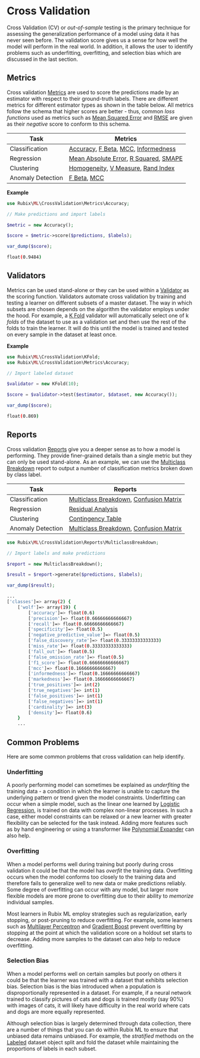 # Cross Validation
Cross Validation (CV) or *out-of-sample* testing is the primary technique for assessing the generalization performance of a model using data it has never seen before. The validation score gives us a sense for how well the model will perform in the real world. In addition, it allows the user to identify problems such as underfitting, overfitting, and selection bias which are discussed in the last section.

## Metrics
Cross validation [Metrics](cross-validation/metrics/api.md) are used to score the predictions made by an estimator with respect to their ground-truth labels. There are different metrics for different estimator types as shown in the table below. All metrics follow the schema that higher scores are better - thus, common *loss functions* used as metrics such as [Mean Squared Error](https://docs.rubixml.com/en/latest/cross-validation/metrics/mean-squared-error.html) and [RMSE](https://docs.rubixml.com/en/latest/cross-validation/metrics/rmse.html) are given as their *negative* score to conform to this schema.

| Task | Metrics |
|---|---|
| Classification | [Accuracy](cross-validation/metrics/accuracy.md), [F Beta](cross-validation/metrics/f-beta.md), [MCC](cross-validation/metrics/mcc.md), [Informedness](cross-validation/metrics/informedness.md) |
| Regression | [Mean Absolute Error](cross-validation/metrics/mean-absolute-error.md), [R Squared](cross-validation/metrics/r-squared.md), [SMAPE](cross-validation/metrics/smape.md) |
| Clustering | [Homogeneity](cross-validation/metrics/homogeneity.md), [V Measure](cross-validation/metrics/v-measure.md), [Rand Index](cross-validation/metrics/rand-index.md) |
| Anomaly Detection | [F Beta](cross-validation/metrics/f-beta.md), [MCC](cross-validation/metrics/mcc.md) |

**Example**

```php
use Rubix\ML\CrossValidation\Metrics\Accuracy;

// Make predictions and import labels

$metric = new Accuracy();

$score = $metric->score($predictions, $labels);

var_dump($score);
```

```sh
float(0.9484)
```

## Validators
Metrics can be used stand-alone or they can be used within a [Validator](cross-validation/api.md) as the scoring function. Validators automate cross validation by training and testing a learner on different subsets of a master dataset. The way in which subsets are chosen depends on the algorithm the validator employs under the hood. For example, a [K Fold](cross-validation/k-fold.md) validator will automatically select one of k *folds* of the dataset to use as a validation set and then use the rest of the folds to train the learner. It will do this until the model is trained and tested on every sample in the dataset at least once.

**Example**

```php
use Rubix\ML\CrossValidation\KFold;
use Rubix\ML\CrossValidation\Metrics\Accuracy;

// Import labeled dataset

$validator = new KFold(10);

$score = $validator->test($estimator, $dataset, new Accuracy());

var_dump($score);
```

```sh
float(0.869)
```

## Reports
Cross validation [Reports](cross-validation/reports/api.md) give you a deeper sense as to how a model is performing. They provide finer-grained details than a single metric but they can only be used stand-alone. As an example, we can use the [Multiclass Breakdown](cross-validation/reports/multiclass-breakdown.md) report to output a number of classification metrics broken down by class label.

| Task | Reports |
|---|---|
| Classification | [Multiclass Breakdown](cross-validation/reports/multiclass-breakdown.md), [Confusion Matrix](cross-validation/reports/confusion-matrix.md) |
| Regression | [Residual Analysis](cross-validation/reports/residual-analysis.md) |
| Clustering | [Contingency Table](cross-validation/reports/contingency-table.md) |
| Anomaly Detection | [Multiclass Breakdown](cross-validation/reports/multiclass-breakdown.md), [Confusion Matrix](cross-validation/reports/confusion-matrix.md) |

```php
use Rubix\ML\CrossValidation\Reports\MulticlassBreakdown;

// Import labels and make predictions

$report = new MulticlassBreakdown();

$result = $report->generate($predictions, $labels);

var_dump($result);
```

```sh
...
['classes']=> array(2) {
	['wolf']=> array(19) {
      	['accuracy']=> float(0.6)
      	['precision']=> float(0.66666666666667)
      	['recall']=> float(0.66666666666667)
      	['specificity']=> float(0.5)
      	['negative_predictive_value']=> float(0.5)
      	['false_discovery_rate']=> float(0.33333333333333)
      	['miss_rate']=> float(0.33333333333333)
      	['fall_out']=> float(0.5)
      	['false_omission_rate']=> float(0.5)
     	['f1_score']=> float(0.66666666666667)
      	['mcc']=> float(0.16666666666667)
      	['informedness']=> float(0.16666666666667)
      	['markedness']=> float(0.16666666666667)
      	['true_positives']=> int(2)
      	['true_negatives']=> int(1)
      	['false_positives']=> int(1)
      	['false_negatives']=> int(1)
      	['cardinality']=> int(3)
      	['density']=> float(0.6)
    }
    ...
```

## Common Problems
Here are some common problems that cross validation can help identify.

### Underfitting
A poorly performing model can sometimes be explained as *underfiting* the training data - a condition in which the learner is unable to capture the underlying pattern or trend given the model constraints. Underfitting can occur when a simple model, such as the linear one learned by [Logistic Regression](classifiers/logistic-regression.md), is trained on data with complex non-linear processes. In such a case, either model constraints can be relaxed or a new learner with greater flexibility can be selected for the task instead. Adding more features such as by hand engineering or using a transformer like [Polynomial Expander](transformers/polynomial-expander.md) can also help.

### Overfitting
When a model performs well during training but poorly during cross validation it could be that the model has *overfit* the training data. Overfitting occurs when the model conforms too closely to the training data and therefore fails to generalize well to new data or make predictions reliably. Some degree of overfitting can occur with any model, but larger more flexible models are more prone to overfitting due to their ability to *memorize* individual samples.

Most learners in Rubix ML employ strategies such as regularization, early stopping, or post-pruning to reduce overfitting. For example, some learners such as [Multilayer Perceptron](classifiers/multilayer-perceptron.md) and [Gradient Boost](regressors/gradient-boost.md) prevent overfitting by stopping at the point at which the validation score on a holdout set starts to decrease. Adding more samples to the dataset can also help to reduce overfitting.

### Selection Bias
When a model performs well on certain samples but poorly on others it could be that the learner was trained with a dataset that exhibits selection bias. Selection bias is the bias introduced when a population is disproportionally represented in a dataset. For example, if a neural network trained to classify pictures of cats and dogs is trained mostly (say 90%) with images of cats, it will likely have difficulty in the real world where cats and dogs are more equally represented.

Although selection bias is largely determined through data collection, there are a number of things that you can do within Rubix ML to ensure that unbiased data remains unbiased. For example, the *stratified* methods on the [Labeled](datasets/labeled.md) dataset object split and fold the dataset while maintaining the proportions of labels in each subset.